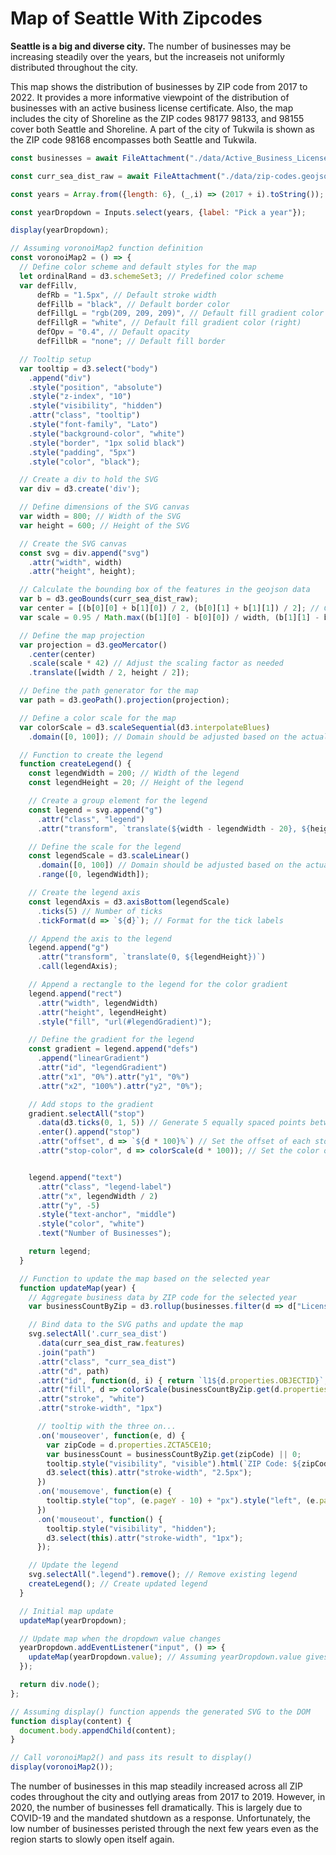 # Map of Seattle With Zipcodes

<p><b>Seattle is a big and diverse city.</b> The number of businesses may be increasing steadily over the years, but the increaseis not uniformly distributed throughout the city.
</p>

<p>
This map shows the distribution of businesses by ZIP code
from 2017 to 2022. It provides a more informative viewpoint of the distribution of businesses with an active business license
certificate. Also, the map includes the city of Shoreline
as the ZIP codes 98177 98133, and 98155 cover both Seattle and Shoreline. A part of the city of Tukwila is shown as the ZIP code 98168 encompasses both Seattle and Tukwila.
</p>

```js
const businesses = await FileAttachment("./data/Active_Business_License_Tax_Certificate_20240711@1.csv").csv();
```

```js
const curr_sea_dist_raw = await FileAttachment("./data/zip-codes.geojson").json();
```

```js
const years = Array.from({length: 6}, (_,i) => (2017 + i).toString());
```

```js
const yearDropdown = Inputs.select(years, {label: "Pick a year"});
```

```js
display(yearDropdown);
```

```js
// Assuming voronoiMap2 function definition
const voronoiMap2 = () => {
  // Define color scheme and default styles for the map
  let ordinalRand = d3.schemeSet3; // Predefined color scheme
  var defFillv,
      defRb = "1.5px", // Default stroke width
      defFillb = "black", // Default border color
      defFillgL = "rgb(209, 209, 209)", // Default fill gradient color (left)
      defFillgR = "white", // Default fill gradient color (right)
      defOpv = "0.4", // Default opacity
      defFillbR = "none"; // Default fill border

  // Tooltip setup
  var tooltip = d3.select("body")
    .append("div")
    .style("position", "absolute")
    .style("z-index", "10")
    .style("visibility", "hidden")
    .attr("class", "tooltip")
    .style("font-family", "Lato")
    .style("background-color", "white")
    .style("border", "1px solid black")
    .style("padding", "5px")
    .style("color", "black");

  // Create a div to hold the SVG
  var div = d3.create('div');

  // Define dimensions of the SVG canvas
  var width = 800; // Width of the SVG
  var height = 600; // Height of the SVG

  // Create the SVG canvas
  const svg = div.append("svg")
    .attr("width", width)
    .attr("height", height);

  // Calculate the bounding box of the features in the geojson data
  var b = d3.geoBounds(curr_sea_dist_raw);
  var center = [(b[0][0] + b[1][0]) / 2, (b[0][1] + b[1][1]) / 2]; // Center point of the bounding box
  var scale = 0.95 / Math.max((b[1][0] - b[0][0]) / width, (b[1][1] - b[0][1]) / height); // Scale factor

  // Define the map projection
  var projection = d3.geoMercator()
    .center(center)
    .scale(scale * 42) // Adjust the scaling factor as needed
    .translate([width / 2, height / 2]);

  // Define the path generator for the map
  var path = d3.geoPath().projection(projection);

  // Define a color scale for the map
  var colorScale = d3.scaleSequential(d3.interpolateBlues)
    .domain([0, 100]); // Domain should be adjusted based on the actual data

  // Function to create the legend
  function createLegend() {
    const legendWidth = 200; // Width of the legend
    const legendHeight = 20; // Height of the legend

    // Create a group element for the legend
    const legend = svg.append("g")
      .attr("class", "legend")
      .attr("transform", `translate(${width - legendWidth - 20}, ${height - legendHeight - 20})`);

    // Define the scale for the legend
    const legendScale = d3.scaleLinear()
      .domain([0, 100]) // Domain should be adjusted based on the actual data
      .range([0, legendWidth]);

    // Create the legend axis
    const legendAxis = d3.axisBottom(legendScale)
      .ticks(5) // Number of ticks
      .tickFormat(d => `${d}`); // Format for the tick labels

    // Append the axis to the legend
    legend.append("g")
      .attr("transform", `translate(0, ${legendHeight})`)
      .call(legendAxis);

    // Append a rectangle to the legend for the color gradient
    legend.append("rect")
      .attr("width", legendWidth)
      .attr("height", legendHeight)
      .style("fill", "url(#legendGradient)");

    // Define the gradient for the legend
    const gradient = legend.append("defs")
      .append("linearGradient")
      .attr("id", "legendGradient")
      .attr("x1", "0%").attr("y1", "0%")
      .attr("x2", "100%").attr("y2", "0%");

    // Add stops to the gradient
    gradient.selectAll("stop")
      .data(d3.ticks(0, 1, 5)) // Generate 5 equally spaced points between 0 and 1
      .enter().append("stop")
      .attr("offset", d => `${d * 100}%`) // Set the offset of each stop
      .attr("stop-color", d => colorScale(d * 100)); // Set the color of each stop


    legend.append("text")
      .attr("class", "legend-label")
      .attr("x", legendWidth / 2)
      .attr("y", -5)
      .style("text-anchor", "middle")
      .style("color", "white")
      .text("Number of Businesses");

    return legend;
  }

  // Function to update the map based on the selected year
  function updateMap(year) {
    // Aggregate business data by ZIP code for the selected year
    var businessCountByZip = d3.rollup(businesses.filter(d => d["License Start Date"].slice(0,4) === year), v => v.length, d => d.Zip);

    // Bind data to the SVG paths and update the map
    svg.selectAll('.curr_sea_dist')
      .data(curr_sea_dist_raw.features)
      .join("path")
      .attr("class", "curr_sea_dist")
      .attr("d", path)
      .attr("id", function(d, i) { return `l1${d.properties.OBJECTID}`; })
      .attr("fill", d => colorScale(businessCountByZip.get(d.properties.ZCTA5CE10) || 0))
      .attr("stroke", "white")
      .attr("stroke-width", "1px")

      // tooltip with the three on...
      .on('mouseover', function(e, d) {
        var zipCode = d.properties.ZCTA5CE10;
        var businessCount = businessCountByZip.get(zipCode) || 0;
        tooltip.style("visibility", "visible").html(`ZIP Code: ${zipCode}<br>Businesses: ${businessCount}`);
        d3.select(this).attr("stroke-width", "2.5px");
      })
      .on('mousemove', function(e) {
        tooltip.style("top", (e.pageY - 10) + "px").style("left", (e.pageX + 20) + "px");
      })
      .on('mouseout', function() {
        tooltip.style("visibility", "hidden");
        d3.select(this).attr("stroke-width", "1px");
      });

    // Update the legend
    svg.selectAll(".legend").remove(); // Remove existing legend
    createLegend(); // Create updated legend
  }

  // Initial map update
  updateMap(yearDropdown);

  // Update map when the dropdown value changes
  yearDropdown.addEventListener("input", () => {
    updateMap(yearDropdown.value); // Assuming yearDropdown.value gives the selected year
  });

  return div.node();
};

// Assuming display() function appends the generated SVG to the DOM
function display(content) {
  document.body.appendChild(content);
}
```
```js
// Call voronoiMap2() and pass its result to display()
display(voronoiMap2());
```

<p> The number of businesses in this map steadily increased across all ZIP codes throughout the city and
outlying areas from 2017 to 2019. However, in 2020, the number of businesses fell dramatically. This is largely
due to COVID-19 and the mandated shutdown as a response.
Unfortunately, the low number of businesses peristed through the next few years even as the region starts to
slowly open itself again.
</p>
